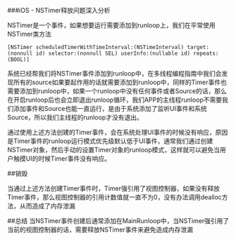 ###iOS - NSTimer释放问题深入分析

NSTimer是一个事件，如果想要运行需要添加到runloop上，我们在平常使用NSTimer类方法

```
[NSTimer scheduledTimerWithTimeInterval:(NSTimeInterval) target:(nonnull id) selector:(nonnull SEL) userInfo:(nullable id) repeats:(BOOL)]
```
系统已经帮我们将NSTimer事件添加到runloop中，在多线程编程指南中我们会发现所有的source如果要起作用的话就需要添加到runloop中，同样的Timer事件也需要添加到runloop中，如果一个runloop中没有任何事件或者Source的话，那么在开启runloop后也会立即退出runloop循环，我们APP的主线程runloop不需要我们添加事件和Source也能一直运行，是由于系统添加了监听UI事件和系统Source，所以我们主线程的runloop才没有退出。

通过使用上述方法创建的Timer事件，会在系统处理UI事件的时候没有响应，原因是Timer事件的runloop运行模式优先级默认低于UI事件，通常我们通过创建NSTimer对象，然后手动的设置Timer对象的runloop模式，这样就可以避免当用户触摸UI的时候Timer事件没有响应。

##销毁

当通过上述方法创建Timer事件时，Timer强引用了视图控制器，如果没有释放Timer事件，那么视图控制器的引用计数值就一直不为0，没有办法调用dealloc方法，从而造成了内存泄漏

##总结
当NSTimer事件创建后通常添加在MainRunloop中，当NSTimer强引用了当前的视图控制器的话，需要释放NSTimer事件来避免造成内存泄漏



